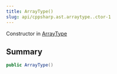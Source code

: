 ```yaml
---
title: ArrayType()
slug: api/cppsharp.ast.arraytype..ctor-1
---
```

Constructor in [ArrayType](/api/cppsharp/ast/arraytype)

## Summary



```csharp
public ArrayType()
```

